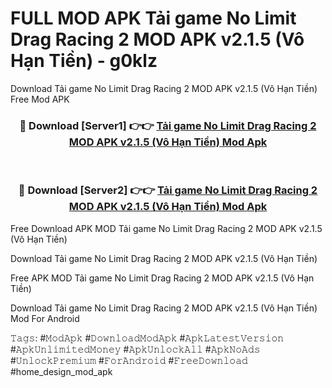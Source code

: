 # FULL MOD APK Tải game No Limit Drag Racing 2 MOD APK v2.1.5 (Vô Hạn Tiền) - g0klz
Download Tải game No Limit Drag Racing 2 MOD APK v2.1.5 (Vô Hạn Tiền) Free Mod APK

<div align="center">
<h3>🔴 Download [Server1] 👉👉 <a href="https://apk-comot.site?title=Tải_game_No_Limit_Drag_Racing_2_MOD_APK_v2.1.5_(Vô_Hạn_Tiền)">Tải game No Limit Drag Racing 2 MOD APK v2.1.5 (Vô Hạn Tiền) Mod Apk</a></h3><br>

<h3>🔴 Download [Server2] 👉👉 <a href="https://apk-comot.site?title=Tải_game_No_Limit_Drag_Racing_2_MOD_APK_v2.1.5_(Vô_Hạn_Tiền)">Tải game No Limit Drag Racing 2 MOD APK v2.1.5 (Vô Hạn Tiền) Mod Apk</a></h3>
</div>


Free Download APK MOD Tải game No Limit Drag Racing 2 MOD APK v2.1.5 (Vô Hạn Tiền)

Download Tải game No Limit Drag Racing 2 MOD APK v2.1.5 (Vô Hạn Tiền) 

Free APK MOD Tải game No Limit Drag Racing 2 MOD APK v2.1.5 (Vô Hạn Tiền) 

Download Tải game No Limit Drag Racing 2 MOD APK v2.1.5 (Vô Hạn Tiền) Mod For Android

𝚃𝚊𝚐𝚜: #𝙼𝚘𝚍𝙰𝚙𝚔 #𝙳𝚘𝚠𝚗𝚕𝚘𝚊𝚍𝙼𝚘𝚍𝙰𝚙𝚔 #𝙰𝚙𝚔𝙻𝚊𝚝𝚎𝚜𝚝𝚅𝚎𝚛𝚜𝚒𝚘𝚗 #𝙰𝚙𝚔𝚄𝚗𝚕𝚒𝚖𝚒𝚝𝚎𝚍𝙼𝚘𝚗𝚎𝚢 #𝙰𝚙𝚔𝚄𝚗𝚕𝚘𝚌𝚔𝙰𝚕𝚕 #𝙰𝚙𝚔𝙽𝚘𝙰𝚍𝚜 #𝚄𝚗𝚕𝚘𝚌𝚔𝙿𝚛𝚎𝚖𝚒𝚞𝚖 #𝙵𝚘𝚛𝙰𝚗𝚍𝚛𝚘𝚒𝚍 #𝙵𝚛𝚎𝚎𝙳𝚘𝚠𝚗𝚕𝚘𝚊𝚍 #home_design_mod_apk